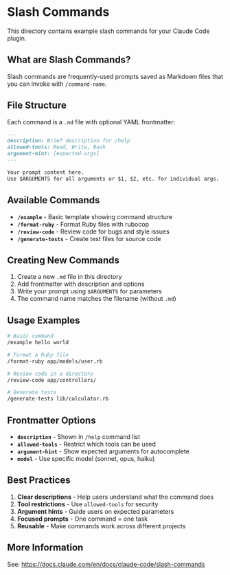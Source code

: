 # Slash Commands

This directory contains example slash commands for your Claude Code plugin.

## What are Slash Commands?

Slash commands are frequently-used prompts saved as Markdown files that you can invoke with `/command-name`.

## File Structure

Each command is a `.md` file with optional YAML frontmatter:

```markdown
---
description: Brief description for /help
allowed-tools: Read, Write, Bash
argument-hint: [expected-args]
---

Your prompt content here.
Use $ARGUMENTS for all arguments or $1, $2, etc. for individual args.
```

## Available Commands

- **`/example`** - Basic template showing command structure
- **`/format-ruby`** - Format Ruby files with rubocop
- **`/review-code`** - Review code for bugs and style issues
- **`/generate-tests`** - Create test files for source code

## Creating New Commands

1. Create a new `.md` file in this directory
2. Add frontmatter with description and options
3. Write your prompt using `$ARGUMENTS` for parameters
4. The command name matches the filename (without `.md`)

## Usage Examples

```bash
# Basic command
/example hello world

# Format a Ruby file
/format-ruby app/models/user.rb

# Review code in a directory
/review-code app/controllers/

# Generate tests
/generate-tests lib/calculator.rb
```

## Frontmatter Options

- **`description`** - Shown in `/help` command list
- **`allowed-tools`** - Restrict which tools can be used
- **`argument-hint`** - Show expected arguments for autocomplete
- **`model`** - Use specific model (sonnet, opus, haiku)

## Best Practices

1. **Clear descriptions** - Help users understand what the command does
2. **Tool restrictions** - Use `allowed-tools` for security
3. **Argument hints** - Guide users on expected parameters
4. **Focused prompts** - One command = one task
5. **Reusable** - Make commands work across different projects

## More Information

See: https://docs.claude.com/en/docs/claude-code/slash-commands
